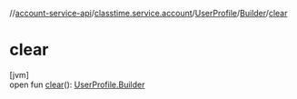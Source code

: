 //[account-service-api](../../../../index.md)/[classtime.service.account](../../index.md)/[UserProfile](../index.md)/[Builder](index.md)/[clear](clear.md)

# clear

[jvm]\
open fun [clear](clear.md)(): [UserProfile.Builder](index.md)
